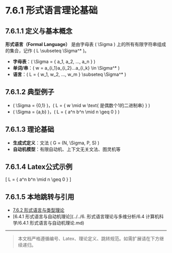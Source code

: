 # 7.6.1 形式语言理论基础

## 7.6.1.1 定义与基本概念

**形式语言（Formal Language）** 是由字母表 \( \Sigma \) 上的所有有限字符串组成的集合，记作 \( L \subseteq \Sigma^* \)。

- **字母表**：\( \Sigma = \{ a_1, a_2, ..., a_n \} \)
- **单词/串**：\( w = a_{i_1}a_{i_2}...a_{i_k} \in \Sigma^* \)
- **语言**：\( L = \{ w_1, w_2, ..., w_m \} \subseteq \Sigma^* \)

## 7.6.1.2 典型例子

- \( \Sigma = \{0,1\} \)，\( L = \{ w \mid w \text{ 是偶数个1的二进制串} \} \)
- \( \Sigma = \{a,b\} \)，\( L = \{ a^n b^n \mid n \geq 0 \} \)

## 7.6.1.3 理论基础

- **生成式定义**：文法 \( G = (N, \Sigma, P, S) \)
- **自动机模型**：有限自动机、上下文无关文法、图灵机等

## 7.6.1.4 Latex公式示例

\[
L = \{ a^n b^n \mid n \geq 0 \}
\]

## 7.6.1.5 本地跳转与引用

- [7.6.2 形式语言与类型理论](../7.6.2%20形式语言与类型理论.md)
- [6.4.1 形式语言与自动机理论](../../6. 形式语言理论与多维分析/6.4 计算机科学/6.4.1 形式语言与自动机理论.md)

---

> 本文档严格遵循编号、Latex、理论定义、跳转规范。如需扩展请在下方继续递归。 